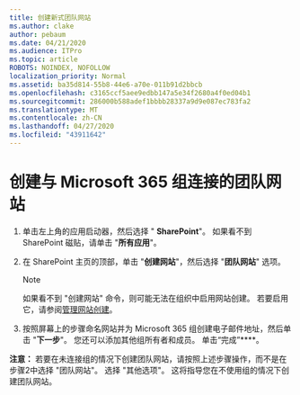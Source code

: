 ```yaml
---
title: 创建新式团队网站
ms.author: clake
author: pebaum
ms.date: 04/21/2020
ms.audience: ITPro
ms.topic: article
ROBOTS: NOINDEX, NOFOLLOW
localization_priority: Normal
ms.assetid: ba35d814-55b8-44e6-a70e-011b91d2bbcb
ms.openlocfilehash: c3165ccf5aee9edbb147a5e34f2680a4f0ed04b1
ms.sourcegitcommit: 286000b588adef1bbbb28337a9d9e087ec783fa2
ms.translationtype: MT
ms.contentlocale: zh-CN
ms.lasthandoff: 04/27/2020
ms.locfileid: "43911642"
---
```

# <a name="create-an-microsoft-365-group-connected-team-site"></a>创建与 Microsoft 365 组连接的团队网站

1. 单击左上角的应用启动器，然后选择 " **SharePoint**"。 如果看不到 SharePoint 磁贴，请单击 "**所有应用**"。
    
2. 在 SharePoint 主页的顶部，单击 "**创建网站**"，然后选择 "**团队网站**" 选项。 
    
    > [!NOTE]
    > 如果看不到 "创建网站" 命令，则可能无法在组织中启用网站创建。 若要启用它，请参阅[管理网站创建](https://go.microsoft.com/fwlink/?linkid=2009644)。 
  
3. 按照屏幕上的步骤命名网站并为 Microsoft 365 组创建电子邮件地址，然后单击 "**下一步**"。 您还可以添加其他组所有者和成员。 单击“完成”****。
  
 **注意：** 若要在未连接组的情况下创建团队网站，请按照上述步骤操作，而不是在步骤2中选择 "团队网站"。 选择 "其他选项"。 这将指导您在不使用组的情况下创建团队网站。 
    

